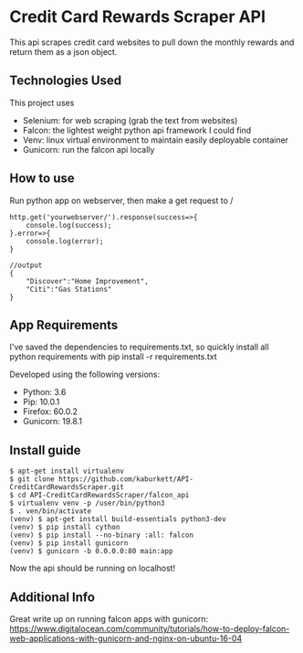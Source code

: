 # Credit Card Rewards Scraper API

This api scrapes credit card websites to pull down the monthly rewards and return them as a json object.

## Technologies Used

This project uses

* Selenium: for web scraping (grab the text from websites)
* Falcon: the lightest weight python api framework I could find
* Venv: linux virtual environment to maintain easily deployable container
* Gunicorn: run the falcon api locally

## How to use

Run python app on webserver, then make a get request to /

    http.get('yourwebserver/').response(success=>{
        console.log(success);
    }.error=>{
        console.log(error);
    }

    //output
    {
        "Discover":"Home Improvement",
        "Citi":"Gas Stations"
    }

## App Requirements

I've saved the dependencies to requirements.txt, so quickly install all python requirements with pip install -r requirements.txt

Developed using the following versions:

* Python: 3.6
* Pip: 10.0.1
* Firefox: 60.0.2
* Gunicorn: 19.8.1

## Install guide

    $ apt-get install virtualenv
    $ git clone https://github.com/kaburkett/API-CreditCardRewardsScraper.git
    $ cd API-CreditCardRewardsScraper/falcon_api
    $ virtualenv venv -p /user/bin/python3
    $ . ven/bin/activate
    (venv) $ apt-get install build-essentials python3-dev
    (venv) $ pip install cython
    (venv) $ pip install --no-binary :all: falcon
    (venv) $ pip install gunicorn
    (venv) $ gunicorn -b 0.0.0.0:80 main:app 

Now the api should be running on localhost!

## Additional Info

Great write up on running falcon apps with gunicorn: https://www.digitalocean.com/community/tutorials/how-to-deploy-falcon-web-applications-with-gunicorn-and-nginx-on-ubuntu-16-04